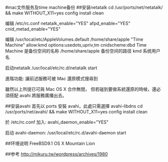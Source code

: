 #mac文件服务及time machine备份
##安装netatalk
cd /usr/ports/net/netatalk/ && make WITHOUT_X11=yes config install clean

编辑 /etc/rc.conf
netatalk_enable="YES"
afpd_enable="YES"
cnid_metad_enable="YES"

编辑 /usr/local/etc/AppleVolumes.default
/home/share/apple "Time Machine" allow:kmd options:usedots,upriv,tm cnidscheme:dbd
Time Machine 是备份空间的名称
/home/share/apple 备份空间的路径
kmd 系统用户名

启动netatalk
/usr/local/etc/rc.d/netatalk start

進階功能: 讓前述服務可被 Mac 還原模式搜尋到

雖然以上所提已可與 Mac OS X 合作無間，
但若碰到要做系統還原的時候，還必須搭配 avahi 將服務廣播出去。

##安装avahi
首先以 ports 安裝 avahi，此處只需選擇 avahi-libdns
cd /usr/ports/net/avahi/ && make WITHOUT_X11=yes config install clean

於 /etc/rc.conf 加入:
avahi_daemon_enable="YES"


启动 avahi-daemon:
/usr/local/etc/rc.d/avahi-daemon start

##环境说明
FreeBSD9.1 
OS X Mountain Lion

##参考
http://mikuru.tw/wordpress/archives/1980

